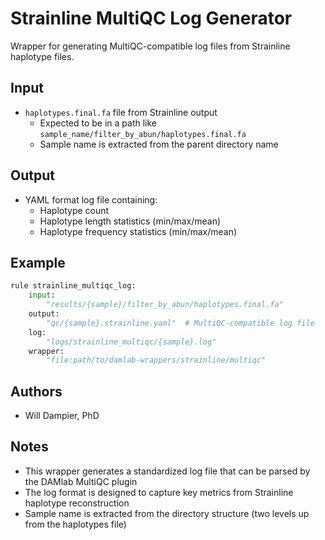 # Strainline MultiQC Log Generator

Wrapper for generating MultiQC-compatible log files from Strainline haplotype files.

## Input
* `haplotypes.final.fa` file from Strainline output
  - Expected to be in a path like `sample_name/filter_by_abun/haplotypes.final.fa`
  - Sample name is extracted from the parent directory name

## Output
* YAML format log file containing:
  - Haplotype count
  - Haplotype length statistics (min/max/mean)
  - Haplotype frequency statistics (min/max/mean)

## Example

```python
rule strainline_multiqc_log:
    input:
        "results/{sample}/filter_by_abun/haplotypes.final.fa"
    output:
        "qc/{sample}.strainline.yaml"  # MultiQC-compatible log file
    log:
        "logs/strainline_multiqc/{sample}.log"
    wrapper:
        "file:path/to/damlab-wrappers/strainline/multiqc"
```

## Authors
* Will Dampier, PhD

## Notes
- This wrapper generates a standardized log file that can be parsed by the DAMlab MultiQC plugin
- The log format is designed to capture key metrics from Strainline haplotype reconstruction
- Sample name is extracted from the directory structure (two levels up from the haplotypes file) 